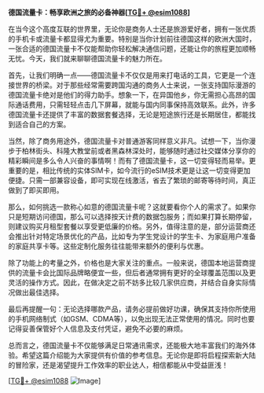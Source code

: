**德国流量卡：畅享欧洲之旅的必备神器[[TG💪+ @esim1088](https://t.me/s/esim1088)]**

在当今这个高度互联的世界里，无论你是商务人士还是旅游爱好者，拥有一张优质的手机卡或流量卡都显得尤为重要。特别是当你计划前往德国这样的欧洲大国时，一张合适的德国流量卡不仅能帮助你轻松解决通信问题，还能让你的旅程更加顺畅无忧。今天，我们就来聊聊德国流量卡的魅力所在。

首先，让我们明确一点——德国流量卡不仅仅是用来打电话的工具，它更是一个连接世界的桥梁。对于那些经常需要跨国沟通的商务人士来说，一张支持国际漫游的德国流量卡绝对是他们的得力助手。想象一下，在异国他乡，你无需担心高昂的国际通话费用，只需轻轻点击几下屏幕，就能与国内同事保持高效联系。此外，许多德国流量卡还提供了丰富的数据套餐选择，无论是短途旅行还是长期居住，都能找到适合自己的方案。

当然，除了商务用途外，德国流量卡对普通游客同样意义非凡。试想一下，当你漫步于柏林街头、科隆大教堂前或者黑森林深处时，能够随时通过社交媒体分享你的精彩瞬间是多么令人兴奋的事情啊！而有了德国流量卡，这一切变得轻而易举。更重要的是，相比传统的实体SIM卡，如今流行的eSIM技术更是让这一切变得更加便捷。只需一部兼容设备，即可实现在线激活，省去了繁琐的邮寄等待时间，真正做到了即买即用。

那么，如何挑选一款称心如意的德国流量卡呢？这就要看你个人的需求了。如果你只是短期访问德国，那么可以选择按天计费的数据包服务；而如果打算长期停留，则建议购买月租型套餐以享受更低廉的价格。另外，值得注意的是，部分运营商还会推出针对特定场景优化的产品，比如专为学生党设计的学生卡、为家庭用户准备的家庭共享卡等。这些定制化服务往往能带来额外的便利与优惠。

除了功能上的考量之外，价格也是大家关注的重点。一般来说，德国本地运营商提供的流量卡会比国际品牌略便宜一些，但后者通常拥有更好的全球覆盖范围以及更灵活的操作方式。因此，在做决定之前不妨多比较几家供应商，并结合自身实际情况做出最佳选择。

最后再提醒一句：无论选择哪款产品，请务必提前做好功课，确保其支持你所使用的手机网络制式（如GSM、CDMA等），以免出现无法正常使用的情况。同时也要记得妥善保管好个人信息及支付凭证，避免不必要的麻烦。

总而言之，德国流量卡不仅能够满足日常通讯需求，还能极大地丰富我们的海外体验。希望这篇介绍能为大家提供有价值的参考信息。无论你是即将启程探索新大陆的冒险家，还是渴望提升工作效率的职业达人，相信都能从中受益匪浅！

[[TG💪+ @esim1088](https://t.me/s/esim1088) ![Image](https://i.postimg.cc/4NQfJmqS/Snipaste-2025-05-13-00-14-12.png)]